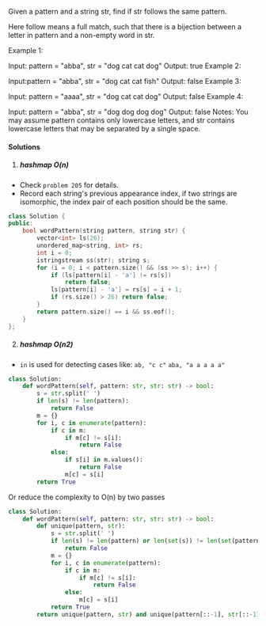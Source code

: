 Given a pattern and a string str, find if str follows the same pattern.

Here follow means a full match, such that there is a bijection between a letter in pattern and a non-empty word in str.

Example 1:

Input: pattern = "abba", str = "dog cat cat dog"
Output: true
Example 2:

Input:pattern = "abba", str = "dog cat cat fish"
Output: false
Example 3:

Input: pattern = "aaaa", str = "dog cat cat dog"
Output: false
Example 4:

Input: pattern = "abba", str = "dog dog dog dog"
Output: false
Notes:
You may assume pattern contains only lowercase letters, and str contains lowercase letters that may be separated by a single space.

#### Solutions

1. ##### hashmap O(n)

- Check `problem 205` for details.
- Record each string's previous appearance index, if two strings are isomorphic, the index pair of each position should be the same.

```c++
class Solution {
public:
    bool wordPattern(string pattern, string str) {
        vector<int> ls(26);
        unordered_map<string, int> rs;
        int i = 0;
        istringstream ss(str); string s;
        for (i = 0; i < pattern.size() && (ss >> s); i++) {
            if (ls[pattern[i] - 'a'] != rs[s])
                return false;
            ls[pattern[i] - 'a'] = rs[s] = i + 1;
            if (rs.size() > 26) return false;
        }
        return pattern.size() == i && ss.eof();
    }
};
```

2. ##### hashmap O(n2)

- `in` is used for detecting cases like: `ab, "c c"`  `aba, "a a a a a"`

```python
class Solution:
    def wordPattern(self, pattern: str, str: str) -> bool:
        s = str.split(' ')
        if len(s) != len(pattern):
            return False
        m = {}
        for i, c in enumerate(pattern):
            if c in m:
                if m[c] != s[i]:
                    return False
            else:
                if s[i] in m.values():
                    return False
                m[c] = s[i]
        return True
```


Or reduce the complexity to O(n) by two passes

```python
class Solution:
    def wordPattern(self, pattern: str, str: str) -> bool:
        def unique(pattern, str):
            s = str.split(' ')
            if len(s) != len(pattern) or len(set(s)) != len(set(pattern)):
                return False
            m = {}
            for i, c in enumerate(pattern):
                if c in m:
                    if m[c] != s[i]:
                        return False
                else:
                    m[c] = s[i]
            return True
        return unique(pattern, str) and unique(pattern[::-1], str[::-1])
```